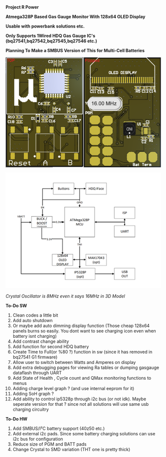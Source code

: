 **Project R Power**

**Atmega328P Based Gas Gauge Monitor With 128x64 OLED Display**

**Usable with powerbank solutions etc.**

**Only Supports 1Wired HDQ Gas Gauge IC's (bq27541,bq27542,bq27545,bq27546 etc.)**

**Planning To Make a SMBUS Version of This for Multi-Cell Batteries**

![Board Image](/HW/GaugeMaster/Pics/PCB.png)

![Block Diagram](/HW/GaugeMaster/Pics/Block.png)

*Crystal Oscillator is 8MHz even it says 16MHz in 3D Model*

**To-Do SW**
1. Clean codes a little bit
1. Add auto shutdown 
1. Or maybe add auto dimming display function (Those cheap 128x64 panels burns so easily. You dont want to see charging icon even when battery isnt charging)
1. Add contrast change ability
1. Add function for second HDQ battery
1. Create Time to Full(or %80 ?) function in sw (since it has removed in bq27541 G1 firmware)
1. Allow user to switch between Watts and Amperes on display
1. Add extra debugging pages for viewing Ra tables or dumping gasgauge dataflash through UART
1. Add State of Health , Cycle count and QMax monitoring functions to menus
1. Adding charge level graph ? (and use internal eeprom for it)
1. Adding SoH graph ?
1. Add ability to control ip5328p through i2c bus (or not idk). Maybe seperate version for that ? since not all solutions will use same usb charging circuitry

**To-Do HW**
1. Add SMBUS/I²C battery support (40z50 etc.)
1. Add external i2c pads. Since some battery charging solutions can use i2c bus for configuration
1. Reduce size of PGM and BATT pads
1. Change Crystal to SMD variation (THT one is pretty thick) 